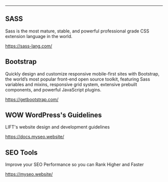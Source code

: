 ______________________________________________________
## SASS 

Sass is the most mature, stable, and powerful professional grade CSS extension language in the world.

https://sass-lang.com/

## Bootstrap

Quickly design and customize responsive mobile-first sites with Bootstrap, the world’s most popular front-end open source toolkit, featuring Sass variables and mixins, responsive grid system, extensive prebuilt components, and powerful JavaScript plugins.

https://getbootstrap.com/

## WOW WordPress's Guidelines 

LIFT's website design and development guidelines

https://docs.myseo.website/

## SEO Tools

Improve your SEO Performance so you can Rank Higher and Faster

https://myseo.website/